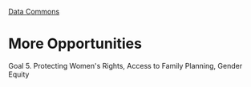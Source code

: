 [Data Commons](../)

# More Opportunities

Goal 5. Protecting Women's Rights, Access to Family Planning, Gender Equity